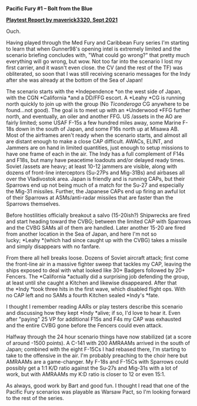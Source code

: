 **Pacific Fury \#1 – Bolt from the Blue**

**<u>Playtest Report by maverick3320, Sept 2021</u>**

Ouch.  
  
Having played through the Med Fury and Caribbean Fury series I'm
starting to learn that when Gunner98's opening intel is extremely
limited and the scenario briefing concludes with, "What could go wrong?"
that pretty much everything will go wrong, but wow. Not too far into the
scenario I lost my first carrier, and it wasn't even close. the CV (and
the rest of the TF) was obliterated, so soon that I was still receiving
scenario messages for the Indy after she was already at the bottom of
the Sea of Japan!  
  
The scenario starts with the *Independence *on the west side of Japan,
with the CGN *California *and a DD/FFG escort. A *Leahy *CG is running
north quickly to join up with the group (No *Ticonderoga* CG anywhere to
be found...not good). The goal is to meet up with an *Underwood *FFG
further north, and eventually, an oiler and another FFG. US /assets in
the AO are fairly limited; some USAF F-15s a few hundred miles away,
some Marine F-18s down in the south of Japan, and some F16s north up at
Misawa AB. Most of the airframes aren't ready when the scenario starts,
and almost all are distant enough to make a close CAP difficult. AWACs,
ELINT, and Jammers are on hand in limited quantities, just enough to
setup missions to have one frame of each in the air. The Indy has a full
complement of F14s and F18s, but many have peacetime loadouts and/or
delayed ready times. Soviet /assets are heavy; at least 10-12 jammers are
visible, along with dozens of front-line interceptors (Su-27Ps and
Mig-31Bs) and airbases all over the Vladivostok area. Japan is friendly
and is running CAPs, but their Sparrows end up not being much of a match
for the Su-27 and especially the Mig-31 missiles. Further, the Japanese
CAPs end up firing an awful lot of their Sparrows at ASMs/anti-radar
missiles that are faster than the Sparrows themselves.  
  
Before hostilities officially breakout a salvo (15-20ish?) Shipwrecks
are fired and start heading toward the CVBG; between the limited CAP
with Sparrows and the CVBG SAMs all of them are handled. Later another
15-20 are fired from another location in the Sea of Japan, and here I'm
not so lucky; *Leahy *(which had since caught up with the CVBG) takes a
missile and simply disappears with no fanfare.  
  
From there all hell breaks loose. Dozens of Soviet aircraft attack;
first come the front-line air in a massive fighter sweep that tackles my
CAP, leaving the ships exposed to deal with what looked like 30+ Badgers
followed by 20+ Fencers. The *California *actually did a surprising job
defending the group, at least until she caught a Kitchen and likewise
disappeared. After that the *Indy *took three hits in the first wave,
which disabled flight ops. With no CAP left and no SAMs a fourth Kitchen
sealed *Indy's *fate.  
  
I thought I remember reading AARs or play testers describe this scenario
and discussing how they kept *Indy *alive; if so, I'd love to hear it.
Even after "paying" 25 VP for additional F15s and F4s my CAP was
exhausted and the entire CVBG gone before the Fencers could even
attack.  
  
Halfway through the 24 hour scenario things have now stabilized (at a
score of around -1500 points). A C-141 with 200 AMRAAMs arrived in the
south of Japan; combined with the eight F-15Cs I had rebased there, I'm
starting to take to the offensive in the air. I'm probably preaching to
the choir here but AMRAAMs are a game-changer. My F-18s and F-15Cs with
Sparrows could possibly get a 1:1 K/D ratio against the Su-27s and
Mig-31s with a lot of work, but with AMRAAMs my K:D ratio is closer to
12 or even 15:1.  
  
As always, good work by Bart and good fun. I thought I read that one of
the Pacific Fury scenarios was playable as Warsaw Pact, so I'm looking
forward to the rest of the series.
